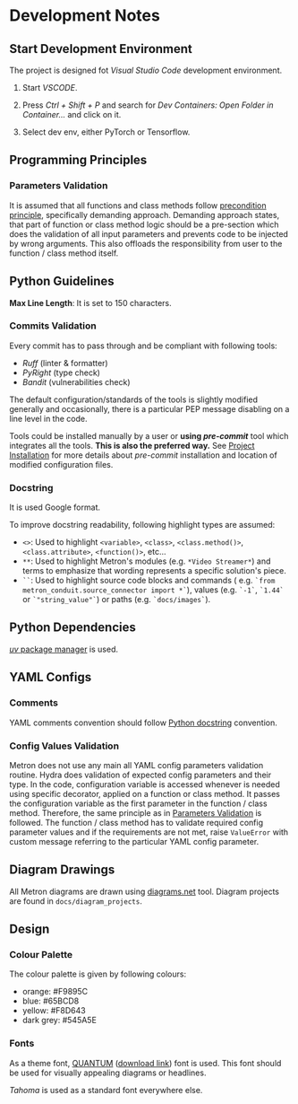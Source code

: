 # Development Notes

## Start Development Environment

The project is designed fot *Visual Studio Code* development environment.

1. Start *VSCODE*.

2. Press *Ctrl + Shift + P* and search for *Dev Containers: Open Folder in Container...* and click on it.

3. Select dev env, either PyTorch or Tensorflow.

## Programming Principles

### Parameters Validation

It is assumed that all functions and class methods follow
[precondition principle](https://en.wikipedia.org/wiki/Precondition), specifically demanding approach. Demanding
approach states, that part of function or class method logic should be a pre-section which does the validation of all
input parameters and prevents code to be injected by wrong arguments. This also offloads the responsibility from user to
the function / class method itself.

## Python Guidelines

**Max Line Length**: It is set to 150 characters.

### Commits Validation

Every commit has to pass through and be compliant with following tools:

- *Ruff* (linter & formatter)
- *PyRight* (type check)
- *Bandit* (vulnerabilities check)

The default configuration/standards of the tools is slightly modified generally and occasionally, there is a particular
PEP message disabling on a line level in the code.

Tools could be installed manually by a user or **using *pre-commit*** tool which integrates all the tools.
**This is also the preferred way.** See [Project Installation](../docs/project_installation.md) for more details about
*pre-commit* installation and location of modified configuration files.

### Docstring

It is used Google format.

To improve docstring readability, following highlight types are assumed:

- `<>`: Used to highlight `<variable>`, `<class>`, `<class.method()>`, `<class.attribute>`, `<function()>`, etc...
- `**`: Used to highlight Metron's modules (e.g. `*Video Streamer*`) and terms to emphasize that wording represents a
  specific solution's piece.
- ``` `` ```: Used to highlight source code blocks and commands (
  e.g. `` `from metron_conduit.source_connector import *` ``), values (e.g. `` `-1` ``, `` `1.44` ``
  or `` `"string_value"` ``) or paths (e.g. `` `docs/images` ``).

## Python Dependencies

[*uv* package manager](https://astral.sh/blog/uv) is used.

## YAML Configs

### Comments

YAML comments convention should follow [Python docstring](#docstring) convention.

### Config Values Validation

Metron does not use any main all YAML config parameters validation routine. Hydra does validation of expected config
parameters and their type. In the code, configuration variable is accessed whenever is needed using specific decorator,
applied on a function or class method. It passes the configuration variable as the first parameter in the function /
class method. Therefore, the same principle as in [Parameters Validation](#parameters-validation) is followed. The
function / class method has to validate required config parameter values and if the requirements are not met,
raise `ValueError` with custom message referring to the particular YAML config parameter.

## Diagram Drawings

All Metron diagrams are drawn using [diagrams.net](https://www.diagrams.net) tool. Diagram projects are found in
`docs/diagram_projects`.

## Design

### Colour Palette

The colour palette is given by following colours:

- orange: #F9895C
- blue: #65BCD8
- yellow: #F8D643
- dark grey: #545A5E

### Fonts

As a theme
font, [QUANTUM](https://www.behance.net/gallery/63174797/QUANTUM-FREE-FONT?tracking_source=project_owner_other_projects) ([download link](https://www.dafont.com/quantum-4.font))
font is used. This font should be used for visually appealing diagrams or headlines.

*Tahoma* is used as a standard font everywhere else.